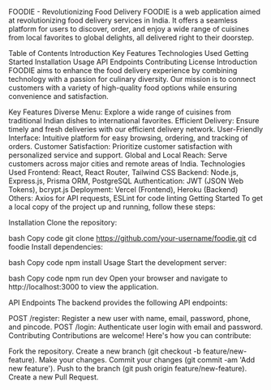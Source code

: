 FOODIE - Revolutionizing Food Delivery
FOODIE is a web application aimed at revolutionizing food delivery services in India. It offers a seamless platform for users to discover, order, and enjoy a wide range of cuisines from local favorites to global delights, all delivered right to their doorstep.

Table of Contents
Introduction
Key Features
Technologies Used
Getting Started
Installation
Usage
API Endpoints
Contributing
License
Introduction
FOODIE aims to enhance the food delivery experience by combining technology with a passion for culinary diversity. Our mission is to connect customers with a variety of high-quality food options while ensuring convenience and satisfaction.

Key Features
Diverse Menu: Explore a wide range of cuisines from traditional Indian dishes to international favorites.
Efficient Delivery: Ensure timely and fresh deliveries with our efficient delivery network.
User-Friendly Interface: Intuitive platform for easy browsing, ordering, and tracking of orders.
Customer Satisfaction: Prioritize customer satisfaction with personalized service and support.
Global and Local Reach: Serve customers across major cities and remote areas of India.
Technologies Used
Frontend: React, React Router, Tailwind CSS
Backend: Node.js, Express.js, Prisma ORM, PostgreSQL
Authentication: JWT (JSON Web Tokens), bcrypt.js
Deployment: Vercel (Frontend), Heroku (Backend)
Others: Axios for API requests, ESLint for code linting
Getting Started
To get a local copy of the project up and running, follow these steps:

Installation
Clone the repository:

bash
Copy code
git clone https://github.com/your-username/foodie.git
cd foodie
Install dependencies:

bash
Copy code
npm install
Usage
Start the development server:

bash
Copy code
npm run dev
Open your browser and navigate to http://localhost:3000 to view the application.

API Endpoints
The backend provides the following API endpoints:

POST /register: Register a new user with name, email, password, phone, and pincode.
POST /login: Authenticate user login with email and password.
Contributing
Contributions are welcome! Here's how you can contribute:


Fork the repository.
Create a new branch (git checkout -b feature/new-feature).
Make your changes.
Commit your changes (git commit -am 'Add new feature').
Push to the branch (git push origin feature/new-feature).
Create a new Pull Request.
